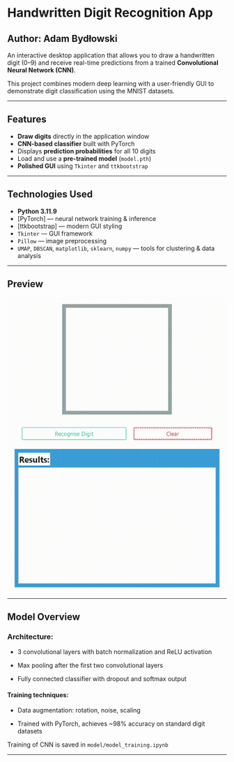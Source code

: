 #  Handwritten Digit Recognition App

Author: Adam Bydłowski
---

An interactive desktop application that allows you to draw a handwritten digit (0–9) and receive real-time predictions from a trained **Convolutional Neural Network (CNN)**.

This project combines modern deep learning with a user-friendly GUI to demonstrate digit classification using the MNIST datasets.

---

##  Features

- **Draw digits** directly in the application window
-  **CNN-based classifier** built with PyTorch
-  Displays **prediction probabilities** for all 10 digits
-  Load and use a **pre-trained model** (`model.pth`)
-  **Polished GUI** using `Tkinter` and `ttkbootstrap`

---

##  Technologies Used

- **Python 3.11.9**
- [PyTorch] — neural network training & inference
- [ttkbootstrap] — modern GUI styling
- `Tkinter` — GUI framework
- `Pillow` — image preprocessing
- `UMAP`, `DBSCAN`, `matplotlib`, `sklearn`, `numpy` — tools for clustering & data analysis

---

##  Preview

![App Demo](media/App-usage.gif)

---

##  Model Overview

###  Architecture:

- 3 convolutional layers with batch normalization and ReLU activation

- Max pooling after the first two convolutional layers

- Fully connected classifier with dropout and softmax output

####  Training techniques:

- Data augmentation: rotation, noise, scaling

- Trained with PyTorch, achieves ~98% accuracy on standard digit datasets

Training of CNN is saved in `model/model_training.ipynb`

---
